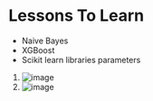 # Lessons To Learn
- Naive Bayes
- XGBoost
- Scikit learn libraries parameters
1) ![image](https://github.com/user-attachments/assets/787bf63a-6af3-4f8d-a76d-7759bd35f6fa)
2) ![image](https://github.com/user-attachments/assets/d0f0c956-c529-43fe-b93d-cbfa2c4b5083)

